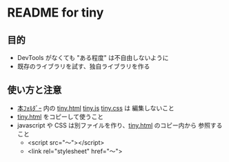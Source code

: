 # README for tiny

## 目的
- DevTools がなくても "ある程度" は不自由しないように
- 既存のライブラリを試す、独自ライブラリを作る

## 使い方と注意
- [本ﾌｫﾙﾀﾞｰ](./) 内の
  [tiny.html](tiny.txt) [tiny.js](tiny.js) [tiny.css](tiny.css) は
  編集しないこと
- [tiny.html](tiny.txt) をコピーして使うこと
- javascript や CSS は別ファイルを作り、[tiny.html](tiny.txt) のコピー内から
  参照すること
  - &lt;script src="〜"&gt;&lt;/script&gt;
  - &lt;link rel="stylesheet" href="〜"&gt;
